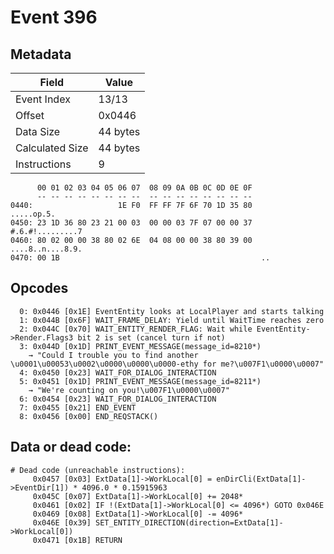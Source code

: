 # Event 396

## Metadata

| Field           | Value    |
|-----------------|----------|
| Event Index     | 13/13    |
| Offset          | 0x0446   |
| Data Size       | 44 bytes |
| Calculated Size | 44 bytes |
| Instructions    | 9        |

```
      00 01 02 03 04 05 06 07  08 09 0A 0B 0C 0D 0E 0F
      -- -- -- -- -- -- -- --  -- -- -- -- -- -- -- --
0440:                   1E F0  FF FF 7F 6F 70 1D 35 80        .....op.5.
0450: 23 1D 36 80 23 21 00 03  00 00 03 7F 07 00 00 37  #.6.#!.........7
0460: 80 02 00 00 38 80 02 6E  04 08 00 00 38 80 39 00  ....8..n....8.9.
0470: 00 1B                                             ..              
```

## Opcodes

```
  0: 0x0446 [0x1E] EventEntity looks at LocalPlayer and starts talking
  1: 0x044B [0x6F] WAIT_FRAME_DELAY: Yield until WaitTime reaches zero
  2: 0x044C [0x70] WAIT_ENTITY_RENDER_FLAG: Wait while EventEntity->Render.Flags3 bit 2 is set (cancel turn if not)
  3: 0x044D [0x1D] PRINT_EVENT_MESSAGE(message_id=8210*)
    → "Could I trouble you to find another \u0001\u00053\u0002\u0000\u0000\u0000-ethy for me?\u007F1\u0000\u0007"
  4: 0x0450 [0x23] WAIT_FOR_DIALOG_INTERACTION
  5: 0x0451 [0x1D] PRINT_EVENT_MESSAGE(message_id=8211*)
    → "We're counting on you!\u007F1\u0000\u0007"
  6: 0x0454 [0x23] WAIT_FOR_DIALOG_INTERACTION
  7: 0x0455 [0x21] END_EVENT
  8: 0x0456 [0x00] END_REQSTACK()
```

## Data or dead code:

```
# Dead code (unreachable instructions):
     0x0457 [0x03] ExtData[1]->WorkLocal[0] = enDirCli(ExtData[1]->EventDir[1]) * 4096.0 * 0.15915963
     0x045C [0x07] ExtData[1]->WorkLocal[0] += 2048*
     0x0461 [0x02] IF !(ExtData[1]->WorkLocal[0] <= 4096*) GOTO 0x046E
     0x0469 [0x08] ExtData[1]->WorkLocal[0] -= 4096*
     0x046E [0x39] SET_ENTITY_DIRECTION(direction=ExtData[1]->WorkLocal[0])
     0x0471 [0x1B] RETURN
```